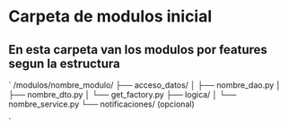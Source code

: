 # Carpeta de modulos inicial
En esta carpeta van los modulos por features segun la estructura
--
`
/modulos/nombre_modulo/
├── acceso_datos/
│   ├── nombre_dao.py
│   ├── nombre_dto.py
│   └── get_factory.py
├── logica/
│   └── nombre_service.py
└── notificaciones/ (opcional)

`
